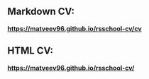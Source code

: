 ## Markdown CV:
**https://matveev96.github.io/rsschool-cv/cv**
## HTML CV:
**https://matveev96.github.io/rsschool-cv/**